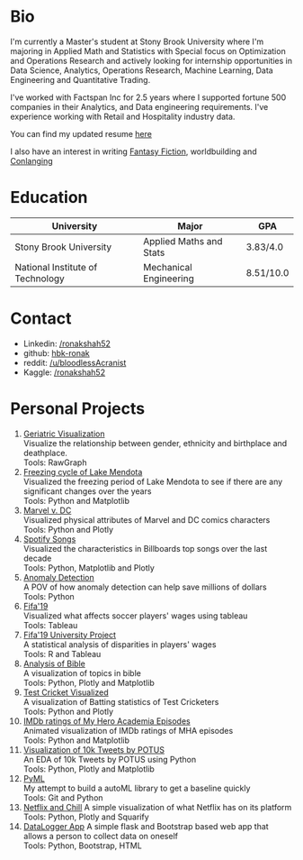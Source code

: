# Bio
I'm currently a Master's student at Stony Brook University where I'm majoring in Applied Math and Statistics with Special focus on Optimization and Operations Research and actively looking for internship opportunities in Data Science, Analytics, Operations Research, Machine Learning, Data Engineering and Quantitative Trading.

I've worked with Factspan Inc for 2.5 years where I supported fortune 500 companies in their Analytics, and Data engineering requirements. I've experience working with Retail and Hospitality industry data.

You can find my updated resume [here](https://drive.google.com/file/d/17UCVXkCnR06IkJFsi8diB02my5EuMrtp/view?usp=sharing)

I also have an interest in writing [Fantasy Fiction](https://blog.ronakshah.xyz), worldbuilding and [Conlanging](https://hbk-ronak.github.io/conlang/)

# Education

|University   |Major   |GPA   |
|---|---|---|
|Stony Brook University   |Applied Maths and Stats   |3.83/4.0   |
|National Institute of Technology   |Mechanical Engineering   |8.51/10.0   |

# Contact
* Linkedin: [/ronakshah52](https://www.linkedin.com/in/ronakshah52)
* github: [hbk-ronak](https://www.github.com/hbk-ronak/)
* reddit: [/u/bloodlessAcranist](https://www.reddit.com/u/bloodlessAcranist)
* Kaggle: [/ronakshah52](https://www.kaggle.com/ronakshah52)

# Personal Projects
1. [Geriatric Visualization](http://datascience.ronakshah.xyz/Data-Is-beautiful-Geriatric/)<br>
         Visualize the relationship between gender, ethnicity and birthplace and deathplace.<br>
         Tools: RawGraph
2. [Freezing cycle of Lake Mendota](http://datascience.ronakshah.xyz/Data-is-beautiful-freezing/)<br>
         Visualized the freezing period of Lake Mendota to see if there are any significant changes over the years<br>
         Tools: Python and Matplotlib
3. [Marvel v. DC](https://www.kaggle.com/ronakshah52/marvel-v-dc)<br>
         Visualized physical attributes of Marvel and DC comics characters<br>
         Tools: Python and Plotly
4. [Spotify Songs](https://www.kaggle.com/ronakshah52/spotifysongs)<br>
         Visualized the characteristics in Billboards top songs over the last decade<br>
         Tools: Python, Matplotlib and Plotly
5. [Anomaly Detection](http://datascience.ronakshah.xyz/anomaly-business/)<br>
         A POV of how anomaly detection can help save millions of dollars<br>
         Tools: Python
6. [Fifa'19](https://public.tableau.com/profile/ronak.shah8593#!/vizhome/Fifa19Analysis/Fifa2019)<br>
         Visualized what affects soccer players' wages using tableau<br>
         Tools: Tableau
7. [Fifa'19 University Project](https://drive.google.com/file/d/18N8Q5Pm4VG50cqVSI1HUeu74TmkdZ34A/view?usp=sharing)<br>
         A statistical analysis of disparities in players' wages<br>
         Tools: R and Tableau
8. [Analysis of Bible](https://www.kaggle.com/ronakshah52/analysis-of-bible)<br>
         A visualization of topics in bible<br>
         Tools: Python, Plotly and Matplotlib
9. [Test Cricket Visualized](https://www.kaggle.com/ronakshah52/test-cricket-visualized)<br>
         A visualization of Batting statistics of Test Cricketers<br>
         Tools: Python and Plotly
10. [IMDb ratings of My Hero Academia Episodes](https://www.kaggle.com/ronakshah52/my-hero-academia-ratings)<br>
         Animated visualization of IMDb ratings of MHA episodes<br>
         Tools: Python and Matplotlib
11. [Visualization of 10k Tweets by POTUS](https://www.kaggle.com/ronakshah52/trump-tweets)<br>
         An EDA of 10k Tweets by POTUS using Python<br>
         Tools: Python, Plotly and Matplotlib
12. [PyML](https://www.github.com/hbk-ronak/PyML)<br>
         My attempt to build a autoML library to get a baseline quickly<br>
         Tools: Git and Python
13. [Netflix and Chill](https://www.kaggle.com/ronakshah52/netflix-and-chill/)
         A simple visualization of what Netflix has on its platform<br>
         Tools: Python, Plotly and Squarify
14. [DataLogger App](https://github.com/hbk-ronak/DataLoggerApp)
         A simple flask and Bootstrap based web app that allows a person to collect data on oneself<br>
         Tools: Python, Bootstrap, HTML
